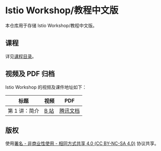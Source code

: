 # Istio Workshop/教程中文版
本仓库用于存储 Istio Workshop/教程中文版。

## 课程

详见[课程目录](SUMMARY.md)。

## 视频及 PDF 归档

Istio Workshop 的视频及课件地址如下：

| 标题          | 视频                                                 | PDF                                                   |
| ------------- | ---------------------------------------------------- | ----------------------------------------------------- |
| 第 1 讲：简介 | [B 站](https://www.bilibili.com/video/BV1Gr4y1a7gt/) | [腾讯文档](https://docs.qq.com/pdf/DRU55RlBLTEdEbVR2) |

## 版权

使用[署名 - 非商业性使用 - 相同方式共享 4.0 (CC BY-NC-SA 4.0)](https://creativecommons.org/licenses/by-nc-sa/4.0/deed.zh)  协议共享。
